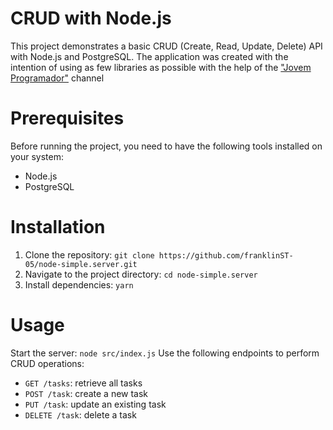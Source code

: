 # CRUD with Node.js
This project demonstrates a basic CRUD (Create, Read, Update, Delete) API with Node.js and PostgreSQL. The application was created with the intention of using as few libraries as possible with the help of the ["Jovem Programador"](https://youtu.be/bh0GhOWko8E) channel

# Prerequisites
Before running the project, you need to have the following tools installed on your system:

- Node.js
- PostgreSQL

# Installation
1. Clone the repository: `git clone https://github.com/franklinST-05/node-simple.server.git`
2. Navigate to the project directory: `cd node-simple.server`
3. Install dependencies: `yarn`

# Usage
Start the server: `node src/index.js`
Use the following endpoints to perform CRUD operations:
- `GET /tasks`: retrieve all tasks
- `POST /task`: create a new task
- `PUT /task`: update an existing task
- `DELETE /task`: delete a task

